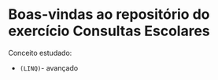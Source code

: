 # Boas-vindas ao repositório do exercício Consultas Escolares

Conceito estudado:
  - `(LINQ)`- avançado
